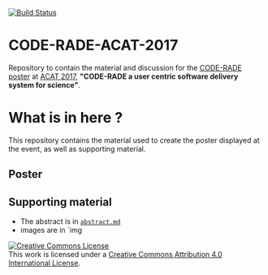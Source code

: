 [![Build Status](https://travis-ci.org/AAROC/CODE-RADE-ACAT-2017.svg?branch=master)](https://travis-ci.org/AAROC/CODE-RADE-ACAT-2017)

# CODE-RADE-ACAT-2017

Repository to contain the material and discussion for the [CODE-RADE poster](https://indico.cern.ch/event/567550/contributions/2629708/) at [ACAT 2017](https://indico.cern.ch/event/567550/), **"CODE-RADE a user centric software delivery system for science"**.

# What is in here ?

This repository contains the material used to create the poster displayed at the event, as well as supporting material.

## Poster

## Supporting material

  * The abstract is in [`abstract.md`](abstract.md)
  * images are in `img


<a rel="license" href="http://creativecommons.org/licenses/by/4.0/"><img alt="Creative Commons License" style="border-width:0" src="https://i.creativecommons.org/l/by/4.0/88x31.png" /></a><br />This work is licensed under a <a rel="license" href="http://creativecommons.org/licenses/by/4.0/">Creative Commons Attribution 4.0 International License</a>.

